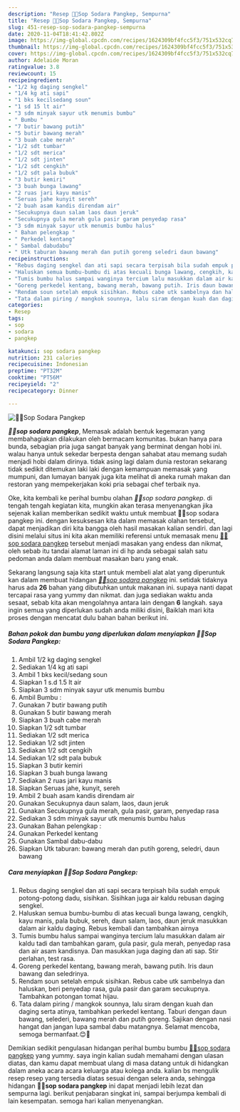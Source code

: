```yaml
---
description: "Resep 🍃🌺Sop Sodara Pangkep, Sempurna"
title: "Resep 🍃🌺Sop Sodara Pangkep, Sempurna"
slug: 451-resep-sop-sodara-pangkep-sempurna
date: 2020-11-04T18:41:42.802Z
image: https://img-global.cpcdn.com/recipes/1624309bf4fcc5f3/751x532cq70/🍃🌺sop-sodara-pangkep-foto-resep-utama.jpg
thumbnail: https://img-global.cpcdn.com/recipes/1624309bf4fcc5f3/751x532cq70/🍃🌺sop-sodara-pangkep-foto-resep-utama.jpg
cover: https://img-global.cpcdn.com/recipes/1624309bf4fcc5f3/751x532cq70/🍃🌺sop-sodara-pangkep-foto-resep-utama.jpg
author: Adelaide Moran
ratingvalue: 3.8
reviewcount: 15
recipeingredient:
- "1/2 kg daging sengkel"
- "1/4 kg ati sapi"
- "1 bks kecilsedang soun"
- "1 sd 15 lt air"
- "3 sdm minyak sayur utk menumis bumbu"
- " Bumbu "
- "7 butir bawang putih"
- "5 butir bawang merah"
- "3 buah cabe merah"
- "1/2 sdt tumbar"
- "1/2 sdt merica"
- "1/2 sdt jinten"
- "1/2 sdt cengkih"
- "1/2 sdt pala bubuk"
- "3 butir kemiri"
- "3 buah bunga lawang"
- "2 ruas jari kayu manis"
- "Seruas jahe kunyit sereh"
- "2 buah asam kandis direndam air"
- "Secukupnya daun salam laos daun jeruk"
- "Secukupnya gula merah gula pasir garam penyedap rasa"
- "3 sdm minyak sayur utk menumis bumbu halus"
- " Bahan pelengkap "
- " Perkedel kentang"
- " Sambal dabudabu"
- " Utk taburan bawang merah dan putih goreng seledri daun bawang"
recipeinstructions:
- "Rebus daging sengkel dan ati sapi secara terpisah bila sudah empuk potong-potong dadu, sisihkan. Sisihkan juga air kaldu rebusan daging sengkel."
- "Haluskan semua bumbu-bumbu di atas kecuali bunga lawang, cengkih, kayu manis, pala bubuk, sereh, daun salam, laos, daun jeruk masukkan dalam air kaldu daging. Rebus kembali dan tambahkan airnya"
- "Tumis bumbu halus sampai wanginya tercium lalu masukkan dalam air kaldu tadi dan tambahkan garam, gula pasir, gula merah, penyedap rasa dan air asam kandisnya. Dan masukkan juga daging dan ati sap. Stir perlahan, test rasa."
- "Goreng perkedel kentang, bawang merah, bawang putih. Iris daun bawang dan seledrinya."
- "Rendam soun setelah empuk sisihkan. Rebus cabe utk sambelnya dan haluskan, beri penyedap rasa, gula pasir dan garam secukupnya. Tambahkan potongan tomat hijau."
- "Tata dalam piring / mangkok sounnya, lalu siram dengan kuah dan daging serta atinya, tambahkan perkedel kentang. Taburi dengan daun bawang, selederi, bawang merah dan putih goreng. Sajikan dengan nasi hangat dan jangan lupa sambal dabu matangnya. Selamat mencoba, semoga bermanfaat.😊🙏"
categories:
- Resep
tags:
- sop
- sodara
- pangkep

katakunci: sop sodara pangkep 
nutrition: 231 calories
recipecuisine: Indonesian
preptime: "PT32M"
cooktime: "PT56M"
recipeyield: "2"
recipecategory: Dinner

---
```



![🍃🌺Sop Sodara Pangkep](https://img-global.cpcdn.com/recipes/1624309bf4fcc5f3/751x532cq70/🍃🌺sop-sodara-pangkep-foto-resep-utama.jpg)

<b><i>🍃🌺sop sodara pangkep</i></b>, Memasak adalah bentuk kegemaran yang membahagiakan dilakukan oleh bermacam komunitas. bukan hanya para bunda, sebagian pria juga sangat banyak yang berminat dengan hobi ini. walau hanya untuk sekedar berpesta dengan sahabat atau memang sudah menjadi hobi dalam dirinya. tidak asing lagi dalam dunia restoran sekarang tidak sedikit ditemukan laki laki dengan kemampuan memasak yang mumpuni, dan lumayan banyak juga kita melihat di aneka rumah makan dan restoran yang mempekerjakan koki pria sebagai chef terbaik nya.



Oke, kita kembali ke perihal bumbu olahan <i>🍃🌺sop sodara pangkep</i>. di tengah tengah kegiatan kita, mungkin akan terasa menyenangkan jika sejenak kalian memberikan sedikit waktu untuk membuat 🍃🌺sop sodara pangkep ini. dengan kesuksesan kita dalam memasak olahan tersebut, dapat menjadikan diri kita bangga oleh hasil masakan kalian sendiri. dan lagi disini melalui situs ini kita akan memiliki referensi untuk memasak menu <u>🍃🌺sop sodara pangkep</u> tersebut menjadi masakan yang endess dan nikmat, oleh sebab itu tandai alamat laman ini di hp anda sebagai salah satu pedoman anda dalam membuat masakan baru yang enak.


Sekarang langsung saja kita start untuk membeli alat alat yang diperuntuk kan dalam membuat hidangan <u><i>🍃🌺sop sodara pangkep</i></u> ini. setidak tidaknya harus ada <b>26</b> bahan yang dibutuhkan untuk makanan ini. supaya nanti dapat tercapai rasa yang yummy dan nikmat. dan juga sediakan waktu anda sesaat, sebab kita akan mengolahnya antara lain dengan <b>6</b> langkah. saya ingin semua yang diperlukan sudah anda miliki disini, Baiklah mari kita proses dengan mencatat dulu bahan bahan berikut ini.

<!--inarticleads1-->

##### Bahan pokok dan bumbu yang diperlukan dalam menyiapkan 🍃🌺Sop Sodara Pangkep:

1. Ambil 1/2 kg daging sengkel
1. Sediakan 1/4 kg ati sapi
1. Ambil 1 bks kecil/sedang soun
1. Siapkan 1 s.d 1.5 lt air
1. Siapkan 3 sdm minyak sayur utk menumis bumbu
1. Ambil  Bumbu :
1. Gunakan 7 butir bawang putih
1. Gunakan 5 butir bawang merah
1. Siapkan 3 buah cabe merah
1. Siapkan 1/2 sdt tumbar
1. Sediakan 1/2 sdt merica
1. Sediakan 1/2 sdt jinten
1. Sediakan 1/2 sdt cengkih
1. Sediakan 1/2 sdt pala bubuk
1. Siapkan 3 butir kemiri
1. Siapkan 3 buah bunga lawang
1. Sediakan 2 ruas jari kayu manis
1. Siapkan Seruas jahe, kunyit, sereh
1. Ambil 2 buah asam kandis direndam air
1. Gunakan Secukupnya daun salam, laos, daun jeruk
1. Gunakan Secukupnya gula merah, gula pasir, garam, penyedap rasa
1. Sediakan 3 sdm minyak sayur utk menumis bumbu halus
1. Gunakan  Bahan pelengkap :
1. Gunakan  Perkedel kentang
1. Gunakan  Sambal dabu-dabu
1. Siapkan  Utk taburan: bawang merah dan putih goreng, seledri, daun bawang




<!--inarticleads2-->

##### Cara menyiapkan 🍃🌺Sop Sodara Pangkep:

1. Rebus daging sengkel dan ati sapi secara terpisah bila sudah empuk potong-potong dadu, sisihkan. Sisihkan juga air kaldu rebusan daging sengkel.
1. Haluskan semua bumbu-bumbu di atas kecuali bunga lawang, cengkih, kayu manis, pala bubuk, sereh, daun salam, laos, daun jeruk masukkan dalam air kaldu daging. Rebus kembali dan tambahkan airnya
1. Tumis bumbu halus sampai wanginya tercium lalu masukkan dalam air kaldu tadi dan tambahkan garam, gula pasir, gula merah, penyedap rasa dan air asam kandisnya. Dan masukkan juga daging dan ati sap. Stir perlahan, test rasa.
1. Goreng perkedel kentang, bawang merah, bawang putih. Iris daun bawang dan seledrinya.
1. Rendam soun setelah empuk sisihkan. Rebus cabe utk sambelnya dan haluskan, beri penyedap rasa, gula pasir dan garam secukupnya. Tambahkan potongan tomat hijau.
1. Tata dalam piring / mangkok sounnya, lalu siram dengan kuah dan daging serta atinya, tambahkan perkedel kentang. Taburi dengan daun bawang, selederi, bawang merah dan putih goreng. Sajikan dengan nasi hangat dan jangan lupa sambal dabu matangnya. Selamat mencoba, semoga bermanfaat.😊🙏




Demikian sedikit pengulasan hidangan perihal bumbu bumbu <u>🍃🌺sop sodara pangkep</u> yang yummy. saya ingin kalian sudah memahami dengan ulasan diatas, dan kamu dapat membuat ulang di masa datang untuk di hidangkan dalam aneka acara acara keluarga atau kolega anda. kalian bs mengulik resep resep yang tersedia diatas sesuai dengan selera anda, sehingga hidangan <b>🍃🌺sop sodara pangkep</b> ini dapat menjadi lebih lezat dan sempurna lagi. berikut penjabaran singkat ini, sampai berjumpa kembali di lain kesempatan. semoga hari kalian menyenangkan.
